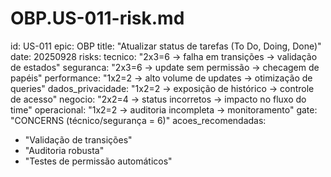 # OBP.US-011-risk.md
id: US-011
epic: OBP
title: "Atualizar status de tarefas (To Do, Doing, Done)"
date: 20250928
risks:
  tecnico: "2x3=6 → falha em transições → validação de estados"
  seguranca: "2x3=6 → update sem permissão → checagem de papéis"
  performance: "1x2=2 → alto volume de updates → otimização de queries"
  dados_privacidade: "1x2=2 → exposição de histórico → controle de acesso"
  negocio: "2x2=4 → status incorretos → impacto no fluxo do time"
  operacional: "1x2=2 → auditoria incompleta → monitoramento"
gate: "CONCERNS (técnico/segurança = 6)"
acoes_recomendadas:
  - "Validação de transições"
  - "Auditoria robusta"
  - "Testes de permissão automáticos"
